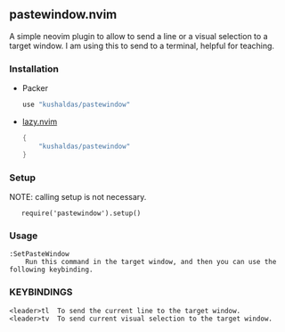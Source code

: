 ## pastewindow.nvim

A simple neovim plugin to allow to send a line or a visual selection to a target window.
I am using this to send to a terminal, helpful for teaching.

### Installation

 - Packer

   ```lua
   use "kushaldas/pastewindow"
   ```

 - [lazy.nvim](https://github.com/folke/lazy.nvim)
   
   ```lua
   {
	   "kushaldas/pastewindow"
   }
   ```

### Setup

NOTE: calling setup is not necessary.

```
   require('pastewindow').setup()
```

### Usage

    :SetPasteWindow
    	Run this command in the target window, and then you can use the following keybinding.

### KEYBINDINGS

	<leader>tl	To send the current line to the target window.
	<leader>tv	To send current visual selection to the target window.


